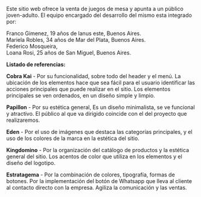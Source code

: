 Este sitio web ofrece la venta de juegos de mesa y apunta a un público joven-adulto. 
El equipo encargado del desarrollo del mismo esta integrado por:

Franco Gimenez, 19 años de lanus este, Buenos Aires.<br>
Mariela Robles, 34 años de Mar del Plata, Buenos Aires.<br>
Federico Mosqueira, <br>
Loana Rosi, 25 años de San Miguel, Buenos Aires.<br>


<b>Listado de referencias:</b>

<b>Cobra Kai</b> - 
Por su funcionalidad, sobre todo del header y el menú. La ubicación de los elementos hace que sea fácil para el usuario identificar las acciones principales que puede realizar en el sitio. Los elementos principales se ven ordenados, en un diseño simple y limpio.

<b>Papillon</b> -
Por su estética general, Es un diseño minimalista, se ve funcional y atractivo.
El público al que va dirigido coincide con el del proyecto que realizaremos.

<b>Eden</b> -
Por el uso de imágenes que destaca las categorías principales, y el uso de los colores de la marca en la estética del sitio. 

<b>Kingdomino</b> -
Por la organización del catálogo de productos y la estética general del sitio. Los acentos de color que utiliza en los elementos y el diseño del logotipo. 

<b>Estratagema</b> -
Por la combinación de colores, tipografía, formas de botones.
Por la implementación del botón de Whatsapp que lleva al cliente al contacto directo con la empresa. Agiliza la comunicación y las ventas.

